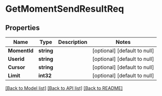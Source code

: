 # GetMomentSendResultReq

## Properties
Name | Type | Description | Notes
------------ | ------------- | ------------- | -------------
**MomentId** | **string** |  | [optional] [default to null]
**Userid** | **string** |  | [optional] [default to null]
**Cursor** | **string** |  | [optional] [default to null]
**Limit** | **int32** |  | [optional] [default to null]

[[Back to Model list]](../README.md#documentation-for-models) [[Back to API list]](../README.md#documentation-for-api-endpoints) [[Back to README]](../README.md)


